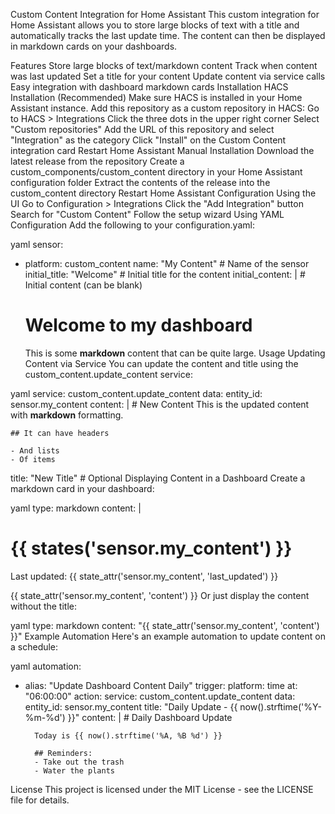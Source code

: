 Custom Content Integration for Home Assistant
This custom integration for Home Assistant allows you to store large blocks of text with a title and automatically tracks the last update time. The content can then be displayed in markdown cards on your dashboards.

Features
Store large blocks of text/markdown content
Track when content was last updated
Set a title for your content
Update content via service calls
Easy integration with dashboard markdown cards
Installation
HACS Installation (Recommended)
Make sure HACS is installed in your Home Assistant instance.
Add this repository as a custom repository in HACS:
Go to HACS > Integrations
Click the three dots in the upper right corner
Select "Custom repositories"
Add the URL of this repository and select "Integration" as the category
Click "Install" on the Custom Content integration card
Restart Home Assistant
Manual Installation
Download the latest release from the repository
Create a custom_components/custom_content directory in your Home Assistant configuration folder
Extract the contents of the release into the custom_content directory
Restart Home Assistant
Configuration
Using the UI
Go to Configuration > Integrations
Click the "Add Integration" button
Search for "Custom Content"
Follow the setup wizard
Using YAML Configuration
Add the following to your configuration.yaml:

yaml
sensor:
  - platform: custom_content
    name: "My Content"  # Name of the sensor
    initial_title: "Welcome"  # Initial title for the content
    initial_content: |  # Initial content (can be blank)
      # Welcome to my dashboard
      This is some **markdown** content that can be quite large.
Usage
Updating Content via Service
You can update the content and title using the custom_content.update_content service:

yaml
service: custom_content.update_content
data:
  entity_id: sensor.my_content
  content: |
    # New Content
    This is the updated content with **markdown** formatting.
    
    ## It can have headers
    
    - And lists
    - Of items
  title: "New Title"  # Optional
Displaying Content in a Dashboard
Create a markdown card in your dashboard:

yaml
type: markdown
content: |
  # {{ states('sensor.my_content') }}
  Last updated: {{ state_attr('sensor.my_content', 'last_updated') }}
  
  {{ state_attr('sensor.my_content', 'content') }}
Or just display the content without the title:

yaml
type: markdown
content: "{{ state_attr('sensor.my_content', 'content') }}"
Example Automation
Here's an example automation to update content on a schedule:

yaml
automation:
  - alias: "Update Dashboard Content Daily"
    trigger:
      platform: time
      at: "06:00:00"
    action:
      service: custom_content.update_content
      data:
        entity_id: sensor.my_content
        title: "Daily Update - {{ now().strftime('%Y-%m-%d') }}"
        content: |
          # Daily Dashboard Update
          
          Today is {{ now().strftime('%A, %B %d') }}
          
          ## Reminders:
          - Take out the trash
          - Water the plants
License
This project is licensed under the MIT License - see the LICENSE file for details.

